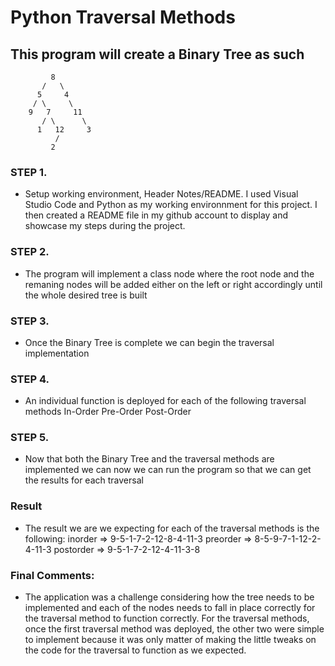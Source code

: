 # Python Traversal Methods

## This program will create a Binary Tree as such
             8
           /   \
          5     4
         / \     \
        9   7     11
           / \      \
          1   12     3   
              /
             2

### STEP 1.
* Setup working environment, Header Notes/README.
I used Visual Studio Code and Python as my working environnment for this project. I then created a README file in my github account to display
and showcase my steps during the project. 

### STEP 2.
* The program will implement a class node where the root node and the remaning nodes will be added 
either on the left or right accordingly until the whole desired tree is built

### STEP 3.
* Once the Binary Tree is complete we can begin the traversal implementation

### STEP 4.
* An individual function is deployed for each of the following traversal methods
 In-Order
 Pre-Order
 Post-Order

### STEP 5. 
* Now that both the Binary Tree and the traversal methods are implemented we can
now we can run the program so that we can get the results for each traversal

### Result
* The result we are we expecting for each of the traversal methods is the following:
inorder => 9-5-1-7-2-12-8-4-11-3
preorder => 8-5-9-7-1-12-2-4-11-3
postorder => 9-5-1-7-2-12-4-11-3-8

### Final Comments:
* The application was a challenge considering how the tree needs to be implemented and each of the nodes 
needs to fall in place correctly for the traversal method to function correctly. 
For the traversal methods, once the first traversal method was deployed, the other two were simple to implement
because it was only matter of making the little tweaks on the code for the traversal to function as we expected. 
